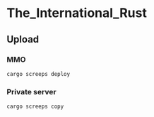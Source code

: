 # The_International_Rust

## Upload

### MMO

`cargo screeps deploy`

### Private server

`cargo screeps copy`